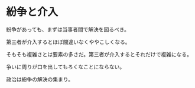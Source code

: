 # 紛争と介入

紛争があっても、まずは当事者間で解決を図るべき。

第三者が介入するとほぼ間違いなくややこしくなる。

そもそも複雑さとは要素の多さだ。第三者が介入するとそれだけで複雑になる。

争いに周りが口を出してもろくなことにならない。

政治は紛争の解決の集まり。
